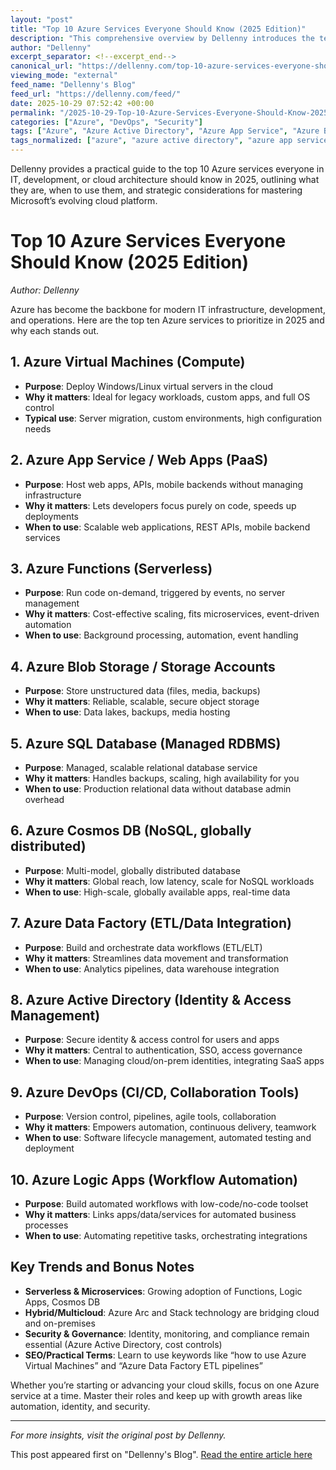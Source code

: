 ```yaml
---
layout: "post"
title: "Top 10 Azure Services Everyone Should Know (2025 Edition)"
description: "This comprehensive overview by Dellenny introduces the ten most essential Microsoft Azure services as of 2025, covering both foundational and advanced capabilities. The guide explains each service, their primary use cases, and why they matter for IT professionals, developers, and architects who want to stay competitive in the Microsoft cloud ecosystem."
author: "Dellenny"
excerpt_separator: <!--excerpt_end-->
canonical_url: "https://dellenny.com/top-10-azure-services-everyone-should-know-2025-edition/"
viewing_mode: "external"
feed_name: "Dellenny's Blog"
feed_url: "https://dellenny.com/feed/"
date: 2025-10-29 07:52:42 +00:00
permalink: "/2025-10-29-Top-10-Azure-Services-Everyone-Should-Know-2025-Edition.html"
categories: ["Azure", "DevOps", "Security"]
tags: ["Azure", "Azure Active Directory", "Azure App Service", "Azure Blob Storage", "Azure Cosmos DB", "Azure Data Factory", "Azure DevOps", "Azure Functions", "Azure Logic Apps", "Azure SQL Database", "Azure Virtual Machines", "CI/CD", "Cloud Architecture", "Cloud Security", "DevOps", "Hybrid Cloud", "IaaS", "Identity Management", "Microservices", "PaaS", "Posts", "Security", "Serverless", "Workflow Automation"]
tags_normalized: ["azure", "azure active directory", "azure app service", "azure blob storage", "azure cosmos db", "azure data factory", "azure devops", "azure functions", "azure logic apps", "azure sql database", "azure virtual machines", "cislashcd", "cloud architecture", "cloud security", "devops", "hybrid cloud", "iaas", "identity management", "microservices", "paas", "posts", "security", "serverless", "workflow automation"]
---
```


Dellenny provides a practical guide to the top 10 Azure services everyone in IT, development, or cloud architecture should know in 2025, outlining what they are, when to use them, and strategic considerations for mastering Microsoft’s evolving cloud platform.<!--excerpt_end-->

# Top 10 Azure Services Everyone Should Know (2025 Edition)

*Author: Dellenny*

Azure has become the backbone for modern IT infrastructure, development, and operations. Here are the top ten Azure services to prioritize in 2025 and why each stands out.

## 1. Azure Virtual Machines (Compute)

- **Purpose**: Deploy Windows/Linux virtual servers in the cloud
- **Why it matters**: Ideal for legacy workloads, custom apps, and full OS control
- **Typical use**: Server migration, custom environments, high configuration needs

## 2. Azure App Service / Web Apps (PaaS)

- **Purpose**: Host web apps, APIs, mobile backends without managing infrastructure
- **Why it matters**: Lets developers focus purely on code, speeds up deployments
- **When to use**: Scalable web applications, REST APIs, mobile backend services

## 3. Azure Functions (Serverless)

- **Purpose**: Run code on-demand, triggered by events, no server management
- **Why it matters**: Cost-effective scaling, fits microservices, event-driven automation
- **When to use**: Background processing, automation, event handling

## 4. Azure Blob Storage / Storage Accounts

- **Purpose**: Store unstructured data (files, media, backups)
- **Why it matters**: Reliable, scalable, secure object storage
- **When to use**: Data lakes, backups, media hosting

## 5. Azure SQL Database (Managed RDBMS)

- **Purpose**: Managed, scalable relational database service
- **Why it matters**: Handles backups, scaling, high availability for you
- **When to use**: Production relational data without database admin overhead

## 6. Azure Cosmos DB (NoSQL, globally distributed)

- **Purpose**: Multi-model, globally distributed database
- **Why it matters**: Global reach, low latency, scale for NoSQL workloads
- **When to use**: High-scale, globally available apps, real-time data

## 7. Azure Data Factory (ETL/Data Integration)

- **Purpose**: Build and orchestrate data workflows (ETL/ELT)
- **Why it matters**: Streamlines data movement and transformation
- **When to use**: Analytics pipelines, data warehouse integration

## 8. Azure Active Directory (Identity & Access Management)

- **Purpose**: Secure identity & access control for users and apps
- **Why it matters**: Central to authentication, SSO, access governance
- **When to use**: Managing cloud/on-prem identities, integrating SaaS apps

## 9. Azure DevOps (CI/CD, Collaboration Tools)

- **Purpose**: Version control, pipelines, agile tools, collaboration
- **Why it matters**: Empowers automation, continuous delivery, teamwork
- **When to use**: Software lifecycle management, automated testing and deployment

## 10. Azure Logic Apps (Workflow Automation)

- **Purpose**: Build automated workflows with low-code/no-code toolset
- **Why it matters**: Links apps/data/services for automated business processes
- **When to use**: Automating repetitive tasks, orchestrating integrations

## Key Trends and Bonus Notes

- **Serverless & Microservices**: Growing adoption of Functions, Logic Apps, Cosmos DB
- **Hybrid/Multicloud**: Azure Arc and Stack technology are bridging cloud and on-premises
- **Security & Governance**: Identity, monitoring, and compliance remain essential (Azure Active Directory, cost controls)
- **SEO/Practical Terms**: Learn to use keywords like “how to use Azure Virtual Machines” and “Azure Data Factory ETL pipelines”

Whether you’re starting or advancing your cloud skills, focus on one Azure service at a time. Master their roles and keep up with growth areas like automation, identity, and security.

---

*For more insights, visit the original post by Dellenny.*

This post appeared first on "Dellenny's Blog". [Read the entire article here](https://dellenny.com/top-10-azure-services-everyone-should-know-2025-edition/)
